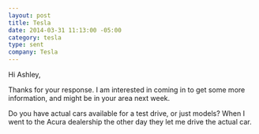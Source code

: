 ```yaml
---
layout: post
title: Tesla
date: 2014-03-31 11:13:00 -05:00
category: tesla
type: sent
company: Tesla
---
```


Hi Ashley,

Thanks for your response. I am interested in coming in to get some more information, and might be in your area next week.

Do you have actual cars available for a test drive, or just models? When I went to the Acura dealership the other day they let me drive the actual car.

